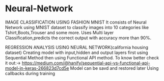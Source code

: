 # Neural-Network
IMAGE CLASSIFICATION USING FASHION MNIST
It consists of Neural Network using MNIST dataset to classify images into 10 categories like Tshirt,Boots,Trouser and some more.
Uses Multi layer Classification,predicts the correct output with accuracy more than 90%.

REGRESSION ANALYSIS USING NEURAL NETWORK(california housing dataset)
Creating model with input,hidden and output layers first using Sequential Method then using Functional API method.
To know better check it out:-> https://medium.com/@hanify/sequential-api-vs-functional-api-model-in-keras-266823d7cd5e
Model can be savd and restored later
Using callbacks during training

